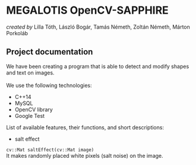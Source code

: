 **MEGALOTIS OpenCV-SAPPHIRE**
======
_created by_ Lilla Tóth, László Bogár, Tamás Németh, Zoltán Németh, Márton Porkoláb

## **Project documentation**

We have been creating a program that is able to detect and modify shapes and text on images.<br/> <br/>
We use the following technologies:
* C++14
* MySQL
* OpenCV library
* Google Test<br/>

List of available features, their functions, and short descriptions:

- salt effect 

`cv::Mat saltEffect(cv::Mat image)`<br/>
It makes randomly placed white pixels (salt noise) on the image.<br/> 